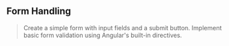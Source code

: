 ## Form Handling

> Create a simple form with input fields and a submit button.
> Implement basic form validation using Angular's built-in directives.
